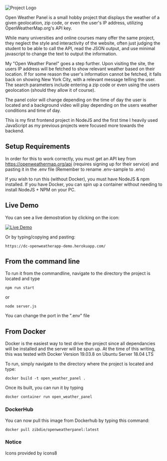 ![Project Logo](https://raw.githubusercontent.com/zibdie/OpenWeatherPanel/master/exter-assets/project-logo.png)

Open Weather Panel is a small hobby project that displays the weather of a given geolocation, zip code, or even the user's IP address, utilizing OpenWeatherMap.org's API key.

While many universities and online courses many offer the same project, they neglect the style and interactivity of the website, often just judging the student to be able to call the API, read the JSON output, and use minimal javascript to change the text to output the information. 

My "Open Weather Panel" goes a step further. Upon visiting the site, the users IP address will be fetched to show relevant weather based on their location. If for some reason the user's information cannot be fetched, it falls back on showing New York City, with a relevant message telling the user. The search parameters include entering a zip code or even using the users geolocation (should they allow it of course).

The panel color will change depending on the time of day the user is located and a background video will play depending on the users weather conditions and time of day.

This is my first frontend project in NodeJS and the first time I heavily used JavaScript as my previous projects were focused more towards the backend.

## Setup Requirements

In order for this to work correctly, you must get an API key from https://openweathermap.org/api (requires signing up for their service) and pasting it in the .env file (Remember to rename .env-sample to .env)

If you wish to run this (without Docker), you must have NodeJS & npm installed. If you have Docker, you can spin up a container without needing to install NodeJS + NPM on your PC.

## Live Demo

You can see a live demostration by clicking on the icon:

[![Live Demo](./exter-assets/demo-button.png)](https://dc-openweatherapp-demo.herokuapp.com/)

Or by typing/copying and pasting:
```
https://dc-openweatherapp-demo.herokuapp.com/
```


## From the command line

To run it from the commandline, navigate to the directory the project is located and type
```
npm run start
```

or 

```
node server.js
```

You can change the port in the ".env" file


## From Docker
Docker is the easiest way to test drive the project since all dependancies will be installed and the server will be spun up. At the time of this writing, this was tested with Docker Version 19.03.8 on Ubuntu Server 18.04 LTS

To run, simply navigate to the directory where the project is located and type:

```
docker build -t open_weather_panel .
```

Once its built, you can run it by typing
```
docker container run open_weather_panel
```

### DockerHub

You can now pull this image from Dockerhub by typing this command:
```
docker pull zibdie/openweatherpanel:latest
```


### Notice

Icons provided by icons8
